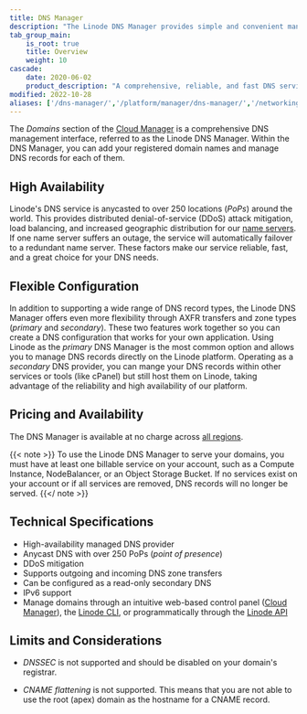 ```yaml
---
title: DNS Manager
description: "The Linode DNS Manager provides simple and convenient management for all your high availability DNS records. You can import DNS zones with ease and Cloudflare DDoS mitigation is built-in."
tab_group_main:
    is_root: true
    title: Overview
    weight: 10
cascade:
    date: 2020-06-02
    product_description: "A comprehensive, reliable, and fast DNS service, providing easy domain management to Linode customers at no charge."
modified: 2022-10-28
aliases: ['/dns-manager/','/platform/manager/dns-manager/','/networking/dns/dns-manager/','/platform/manager/dns-manager-new-manager/','/networking/dns/dns-manager-overview/','/platform/manager/dns-manager-classic-manager/','/guides/dns-manager/']
---
```


The *Domains* section of the [Cloud Manager](https://cloud.linode.com/domains) is a comprehensive DNS management interface, referred to as the Linode DNS Manager. Within the DNS Manager, you can add your registered domain names and manage DNS records for each of them.

## High Availability

Linode's DNS service is anycasted to over 250 locations (*PoPs*) around the world. This provides distributed denial-of-service (DDoS) attack mitigation, load balancing, and increased geographic distribution for our [name servers](/docs/guides/dns-overview/#name-servers). If one name server suffers an outage, the service will automatically failover to a redundant name server. These factors make our service reliable, fast, and a great choice for your DNS needs.

## Flexible Configuration

In addition to supporting a wide range of DNS record types, the Linode DNS Manager offers even more flexibility through AXFR transfers and zone types (*primary* and *secondary*). These two features work together so you can create a DNS configuration that works for your own application. Using Linode as the *primary* DNS Manager is the most common option and allows you to manage DNS records directly on the Linode platform. Operating as a *secondary* DNS provider, you can mange your DNS records within other services or tools (like cPanel) but still host them on Linode, taking advantage of the reliability and high availability of our platform.

## Pricing and Availability

The DNS Manager is available at no charge across [all regions](https://www.linode.com/global-infrastructure/).

{{< note >}}
To use the Linode DNS Manager to serve your domains, you must have at least one billable service on your account, such as a Compute Instance, NodeBalancer, or an Object Storage Bucket. If no services exist on your account or if all services are removed, DNS records will no longer be served.
{{</ note >}}

## Technical Specifications

- High-availability managed DNS provider
- Anycast DNS with over 250 PoPs (*point of presence*)
- DDoS mitigation
- Supports outgoing and incoming DNS zone transfers
- Can be configured as a read-only secondary DNS
- IPv6 support
- Manage domains through an intuitive web-based control panel ([Cloud Manager](https://cloud.linode.com/)), the [Linode CLI](https://www.linode.com/products/cli/), or programmatically through the [Linode API](https://www.linode.com/products/linode-api/)

## Limits and Considerations

- *DNSSEC* is not supported and should be disabled on your domain's registrar.

- *CNAME flattening* is not supported. This means that you are not able to use the root (apex) domain as the hostname for a CNAME record.